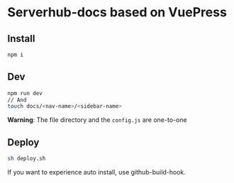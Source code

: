 # Serverhub-docs based on VuePress

## Install

```bash
npm i
```

## Dev

```bash
npm run dev
// And
touch docs/<nav-name>/<sidebar-name>
```

**Warning**: The file directory and the `config.js` are one-to-one

## Deploy

```bash
sh deploy.sh
```

If you want to experience auto install, use github-build-hook.